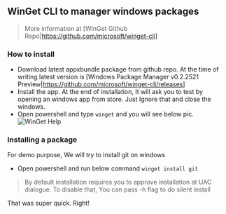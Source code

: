 ## WinGet CLI to manager windows packages
> More information at [WinGet Github Repo|https://github.com/microsoft/winget-cli]

### How to install
 - Download latest appxbundle package from github repo. At the time of writing latest version is [Windows Package Manager v0.2.2521 Preview|https://github.com/microsoft/winget-cli/releases]
 - Install the app. At the end of installation, It will ask you to test by opening an windows app from store. Just Ignore that and close the windows.
 - Open powershell and type `winget` and you will see below pic.
 ![WinGet Help](resource/winget-help.png)


### Installing a package
For demo purpose, We will try to install git on windows
- Open powershell and run below command
` winget install git `
> By default installation requires you to approve installation at UAC dialogue. To disable that, You can pass -h flag to do silent install

That was super quick. Right!